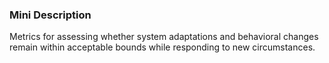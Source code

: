 ### Mini Description

Metrics for assessing whether system adaptations and behavioral changes remain within acceptable bounds while responding to new circumstances.
